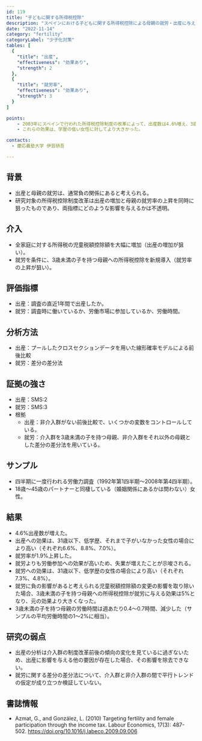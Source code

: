 ```yaml
---
id: 119 
title: "子どもに関する所得税控除" 
description: "スペインにおける子どもに関する所得税控除による母親の就労・出産に与える効果" 
date: "2022-11-14" 
category: "fertility"
categoryLabel: "少子化対策" 
tables: [
  {
    "title": "出産", 
    "effectiveness": "効果あり", 
    "strength": 2 
  },  
  {
    "title": "就労率",
    "effectiveness": "効果あり",
    "strength": 3
  }
]

points:
    - 2003年にスペインで行われた所得税控除制度の改革によって、出産数は4.6%増え、3歳未満の子を持つ母親の就労率は1.9%上昇した。
    - これらの効果は、学歴の低い女性に対してより大きかった。

contacts:
  - 慶応義塾大学 伊芸研吾

---
```


## 背景 
- 出産と母親の就労は、通常負の関係にあると考えられる。
- 研究対象の所得税控除制度改革は出産の増加と母親の就労率の上昇を同時に狙ったものであり、両指標にどのような影響を与えるかは不透明。

## 介入
- 全家庭に対する所得税の児童税額控除額を大幅に増加（出産の増加が狙い）。
- 就労を条件に、3歳未満の子を持つ母親への所得税控除を新規導入（就労率の上昇が狙い）。

## 評価指標
- 出産：調査の直近1年間で出産したか。
- 就労：調査時に働いているか、労働市場に参加しているか、労働時間。

## 分析方法
- 出産：プールしたクロスセクションデータを用いた線形確率モデルによる前後比較
- 就労：差分の差分法

## 証拠の強さ
- 出産：SMS:2
- 就労：SMS:3
- 根拠 
    - 出産：非介入群がない前後比較で、いくつかの変数をコントロールしている。
    - 就労：介入群を3歳未満の子を持つ母親、非介入群をそれ以外の母親とした差分の差分法を用いている。

## サンプル
- 四半期に一度行われる労働力調査（1992年第1四半期～2008年第4四半期）。
- 18歳～45歳のパートナーと同棲している（婚姻関係にあるかは問わない）女性。

## 結果
- 4.6%出産数が増えた。
- 出産への効果は、31歳以下、低学歴、それまで子がいなかった女性の場合により高い（それぞれ6.6%、8.8%、7.0%）。
- 就労率が1.9%上昇した。
- 就労よりも労働参加への効果が高いため、失業が増えたことが示唆される。
- 就労への効果は、31歳以下、低学歴の女性の場合により高い（それぞれ7.3%、4.8%）。
- 就労に負の影響があると考えられる児童税額控除額の変更の影響を取り除いた場合、3歳未満の子を持つ母親への所得税控除が就労に与える効果は5%となり、元の効果より大きくなった。
- 3歳未満の子を持つ母親の労働時間は週あたり0.4～0.7時間、減少した（サンプルの平均労働時間の1～2%に相当）。

## 研究の弱点
- 出産の分析は介入群の制度改革前後の傾向の変化を見ているに過ぎないため、出産に影響を与える他の要因が存在した場合、その影響を除去できない。
- 就労に関する差分の差分法について、介入群と非介入群の間で平行トレンドの仮定が成り立つか検証していない。

## 書誌情報
- Azmat, G., and González, L. (2010) Targeting fertility and female participation through the income tax. Labour Economics, 17(3): 487-502. https://doi.org/10.1016/j.labeco.2009.09.006
